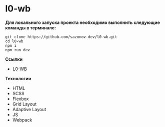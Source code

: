 # l0-wb

**Для локального запуска проекта необходимо выполнить следующие команды в терминале:**
```
git clone https://github.com/sazonov-dev/l0-wb.git
cd l0-wb
npm i
npm run dev
```

**Ссылки**

* [L0-WB](https://sazonov-dev.github.io/l0-wb/)

**Технологии**

* HTML
* SCSS
* Flexbox
* Grid Layout
* Adaptive Layout
* JS
* Webpack
